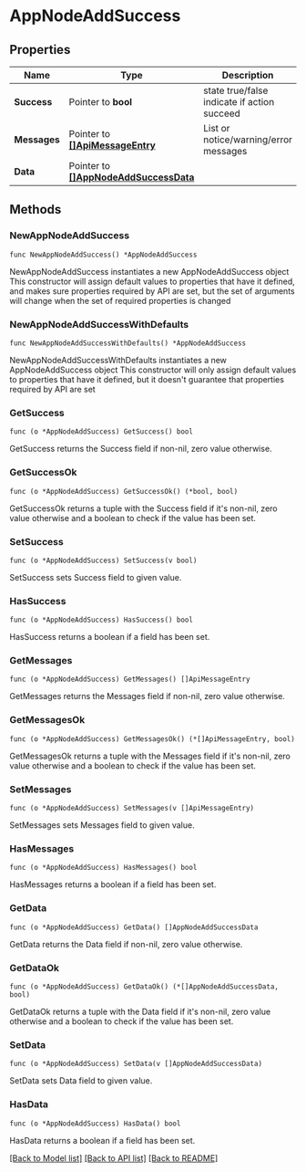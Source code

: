 # AppNodeAddSuccess

## Properties

Name | Type | Description | Notes
------------ | ------------- | ------------- | -------------
**Success** | Pointer to **bool** | state true/false indicate if action succeed | [optional] 
**Messages** | Pointer to [**[]ApiMessageEntry**](ApiMessageEntry.md) | List or notice/warning/error messages | [optional] 
**Data** | Pointer to [**[]AppNodeAddSuccessData**](AppNodeAddSuccessData.md) |  | [optional] 

## Methods

### NewAppNodeAddSuccess

`func NewAppNodeAddSuccess() *AppNodeAddSuccess`

NewAppNodeAddSuccess instantiates a new AppNodeAddSuccess object
This constructor will assign default values to properties that have it defined,
and makes sure properties required by API are set, but the set of arguments
will change when the set of required properties is changed

### NewAppNodeAddSuccessWithDefaults

`func NewAppNodeAddSuccessWithDefaults() *AppNodeAddSuccess`

NewAppNodeAddSuccessWithDefaults instantiates a new AppNodeAddSuccess object
This constructor will only assign default values to properties that have it defined,
but it doesn't guarantee that properties required by API are set

### GetSuccess

`func (o *AppNodeAddSuccess) GetSuccess() bool`

GetSuccess returns the Success field if non-nil, zero value otherwise.

### GetSuccessOk

`func (o *AppNodeAddSuccess) GetSuccessOk() (*bool, bool)`

GetSuccessOk returns a tuple with the Success field if it's non-nil, zero value otherwise
and a boolean to check if the value has been set.

### SetSuccess

`func (o *AppNodeAddSuccess) SetSuccess(v bool)`

SetSuccess sets Success field to given value.

### HasSuccess

`func (o *AppNodeAddSuccess) HasSuccess() bool`

HasSuccess returns a boolean if a field has been set.

### GetMessages

`func (o *AppNodeAddSuccess) GetMessages() []ApiMessageEntry`

GetMessages returns the Messages field if non-nil, zero value otherwise.

### GetMessagesOk

`func (o *AppNodeAddSuccess) GetMessagesOk() (*[]ApiMessageEntry, bool)`

GetMessagesOk returns a tuple with the Messages field if it's non-nil, zero value otherwise
and a boolean to check if the value has been set.

### SetMessages

`func (o *AppNodeAddSuccess) SetMessages(v []ApiMessageEntry)`

SetMessages sets Messages field to given value.

### HasMessages

`func (o *AppNodeAddSuccess) HasMessages() bool`

HasMessages returns a boolean if a field has been set.

### GetData

`func (o *AppNodeAddSuccess) GetData() []AppNodeAddSuccessData`

GetData returns the Data field if non-nil, zero value otherwise.

### GetDataOk

`func (o *AppNodeAddSuccess) GetDataOk() (*[]AppNodeAddSuccessData, bool)`

GetDataOk returns a tuple with the Data field if it's non-nil, zero value otherwise
and a boolean to check if the value has been set.

### SetData

`func (o *AppNodeAddSuccess) SetData(v []AppNodeAddSuccessData)`

SetData sets Data field to given value.

### HasData

`func (o *AppNodeAddSuccess) HasData() bool`

HasData returns a boolean if a field has been set.


[[Back to Model list]](../README.md#documentation-for-models) [[Back to API list]](../README.md#documentation-for-api-endpoints) [[Back to README]](../README.md)


